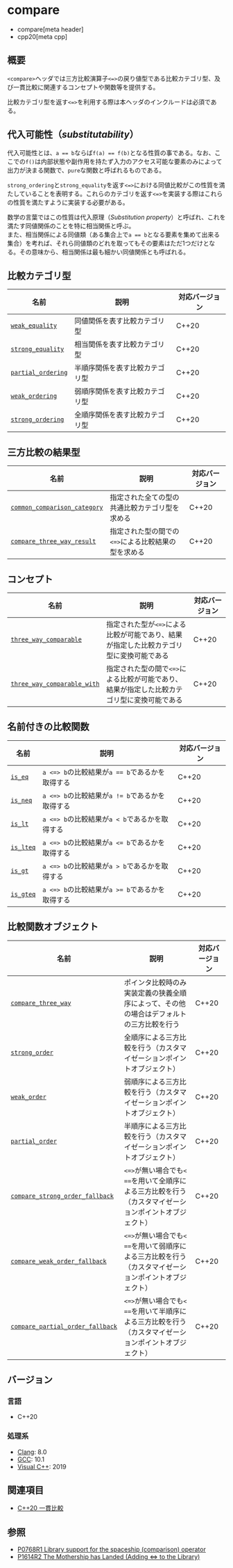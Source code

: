 # compare

* compare[meta header]
* cpp20[meta cpp]

## 概要

`<compare>`ヘッダでは三方比較演算子`<=>`の戻り値型である比較カテゴリ型、及び一貫比較に関連するコンセプトや関数等を提供する。

比較カテゴリ型を返す`<=>`を利用する際は本ヘッダのインクルードは必須である。

## 代入可能性（*substitutability*）

代入可能性とは、`a == b`ならば`f(a) == f(b)`となる性質の事である。なお、ここでの`f()`は内部状態や副作用を持たず入力のアクセス可能な要素のみによって出力が決まる関数で、`pure`な関数と呼ばれるものである。

`strong_ordering`と`strong_equality`を返す`<=>`における同値比較がこの性質を満たしていることを表明する。これらのカテゴリを返す`<=>`を実装する際はこれらの性質を満たすように実装する必要がある。

数学の言葉ではこの性質は代入原理（*Substitution property*）と呼ばれ、これを満たす同値関係のことを特に相当関係と呼ぶ。  
また、相当関係による同値類（ある集合上で`a == b`となる要素を集めて出来る集合）を考れば、それら同値類のどれを取ってもその要素はただ1つだけとなる。その意味から、相当関係は最も細かい同値関係とも呼ばれる。

## 比較カテゴリ型

| 名前                                                      | 説明                           | 対応バージョン |
| --------------------------------------------------------- | ------------------------------ | -------------- |
| [`weak_equality`](compare/weak_equality.md.nolink)       | 同値関係を表す比較カテゴリ型   | C++20          |
| [`strong_equality`](compare/strong_equality.md.nolink)   | 相当関係を表す比較カテゴリ型   | C++20          |
| [`partial_ordering`](compare/partial_ordering.md) | 半順序関係を表す比較カテゴリ型 | C++20          |
| [`weak_ordering`](compare/weak_ordering.md)       | 弱順序関係を表す比較カテゴリ型 | C++20          |
| [`strong_ordering`](compare/strong_ordering.md)   | 全順序関係を表す比較カテゴリ型 | C++20          |

## 三方比較の結果型

| 名前                                                                          | 説明                                                      | 対応バージョン |
| ----------------------------------------------------------------------------- | --------------------------------------------------------- | -------------- |
| [`common_comparison_category`](compare/common_comparison_category.md) | 指定された全ての型の共通比較カテゴリ型を求める | C++20          |
| [`compare_three_way_result`](compare/compare_three_way_result.md)     | 指定された型の間での`<=>`による比較結果の型を求める          | C++20          |

## コンセプト

| 名前                                                                        | 説明                                                                                        | 対応バージョン |
| --------------------------------------------------------------------------- | ------------------------------------------------------------------------------------------- | -------------- |
| [`three_way_comparable`](compare/three_way_comparable.md)           | 指定された型が`<=>`による比較が可能であり、結果が指定した比較カテゴリ型に変換可能である     | C++20          |
| [`three_way_comparable_with`](compare/three_way_comparable.md) | 指定された型の間で`<=>`による比較が可能であり、結果が指定した比較カテゴリ型に変換可能である | C++20          |


## 名前付きの比較関数

| 名前                                    | 説明                                            | 対応バージョン |
| --------------------------------------- | ----------------------------------------------- | -------------- |
| [`is_eq`](compare/named_comparison_functions.md)     | `a <=> b`の比較結果が`a == b`であるかを取得する | C++20          |
| [`is_neq`](compare/named_comparison_functions.md)   | `a <=> b`の比較結果が`a != b`であるかを取得する | C++20          |
| [`is_lt`](compare/named_comparison_functions.md)     | `a <=> b`の比較結果が`a < b`であるかを取得する  | C++20          |
| [`is_lteq`](compare/named_comparison_functions.md) | `a <=> b`の比較結果が`a <= b`であるかを取得する | C++20          |
| [`is_gt`](compare/named_comparison_functions.md)     | `a <=> b`の比較結果が`a > b`であるかを取得する  | C++20          |
| [`is_gteq`](compare/named_comparison_functions.md) | `a <=> b`の比較結果が`a >= b`であるかを取得する | C++20          |


## 比較関数オブジェクト

| 名前                                                                                  | 説明                                                                                                    | 対応バージョン |
| ------------------------------------------------------------------------------------- | ------------------------------------------------------------------------------------------------------- | -------------- |
| [`compare_three_way`](compare/compare_three_way.md)                           | ポインタ比較時のみ実装定義の狭義全順序によって、その他の場合はデフォルトの三方比較を行う                | C++20          |
| [`strong_order`](compare/strong_order.md)                                     | 全順序による三方比較を行う（カスタマイゼーションポイントオブジェクト）                                  | C++20          |
| [`weak_order`](compare/weak_order.md)                                         | 弱順序による三方比較を行う（カスタマイゼーションポイントオブジェクト）                                  | C++20          |
| [`partial_order`](compare/partial_order.md)                                   | 半順序による三方比較を行う（カスタマイゼーションポイントオブジェクト）                                  | C++20          |
| [`compare_strong_order_fallback`](compare/compare_strong_order_fallback.md)   | `<=>`が無い場合でも`< ==`を用いて全順序による三方比較を行う（カスタマイゼーションポイントオブジェクト） | C++20          |
| [`compare_weak_order_fallback`](compare/compare_weak_order_fallback.md)       | `<=>`が無い場合でも`< ==`を用いて弱順序による三方比較を行う（カスタマイゼーションポイントオブジェクト） | C++20          |
| [`compare_partial_order_fallback`](compare/compare_partial_order_fallback.md) | `<=>`が無い場合でも`< ==`を用いて半順序による三方比較を行う（カスタマイゼーションポイントオブジェクト） | C++20          |

## バージョン
### 言語
- C++20

### 処理系
- [Clang](/implementation.md#clang): 8.0
- [GCC](/implementation.md#gcc): 10.1
- [Visual C++](/implementation.md#visual_cpp): 2019

## 関連項目

- [C++20 一貫比較](/lang/cpp20/consistent_comparison.md)


## 参照

- [P0768R1 Library support for the spaceship (comparison) operator](http://wg21.link/p0768)
- [P1614R2 The Mothership has Landed (Adding <=> to the Library)](http://wg21.link/p1614)
